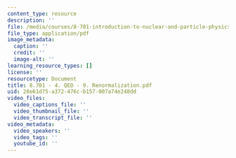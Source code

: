 ```yaml
---
content_type: resource
description: ''
file: /media/courses/8-701-introduction-to-nuclear-and-particle-physics-fall-2020/8701-4-qed-9-renormalization.pdf
file_type: application/pdf
image_metadata:
  caption: ''
  credit: ''
  image-alt: ''
learning_resource_types: []
license: ''
resourcetype: Document
title: 8.701 - 4. QED - 9. Renormalization.pdf
uid: 28e61d75-a372-476c-b157-007a74e248dd
video_files:
  video_captions_file: ''
  video_thumbnail_file: ''
  video_transcript_file: ''
video_metadata:
  video_speakers: ''
  video_tags: ''
  youtube_id: ''
---
```

